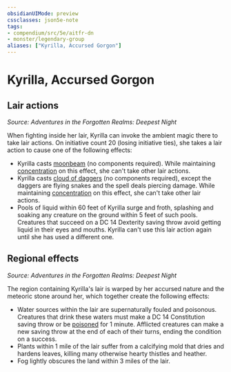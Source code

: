 ```yaml
---
obsidianUIMode: preview
cssclasses: json5e-note
tags:
- compendium/src/5e/aitfr-dn
- monster/legendary-group
aliases: ["Kyrilla, Accursed Gorgon"]
---
```

# Kyrilla, Accursed Gorgon

## Lair actions
_Source: Adventures in the Forgotten Realms: Deepest Night_

When fighting inside her lair, Kyrilla can invoke the ambient magic there to take lair actions. On initiative count 20 (losing initiative ties), she takes a lair action to cause one of the following effects:

- Kyrilla casts [moonbeam](Mechanics/spells/moonbeam.md) (no components required). While maintaining [concentration](Mechanics/Rules/conditions.md#Concentration) on this effect, she can't take other lair actions.  
- Kyrilla casts [cloud of daggers](Mechanics/spells/cloud-of-daggers.md) (no components required), except the daggers are flying snakes and the spell deals piercing damage. While maintaining [concentration](Mechanics/Rules/conditions.md#Concentration) on this effect, she can't take other lair actions.  
- Pools of liquid within 60 feet of Kyrilla surge and froth, splashing and soaking any creature on the ground within 5 feet of such pools. Creatures that succeed on a DC 14 Dexterity saving throw avoid getting liquid in their eyes and mouths. Kyrilla can't use this lair action again until she has used a different one.  

## Regional effects
_Source: Adventures in the Forgotten Realms: Deepest Night_

The region containing Kyrilla's lair is warped by her accursed nature and the meteoric stone around her, which together create the following effects:

- Water sources within the lair are supernaturally fouled and poisonous. Creatures that drink these waters must make a DC 14 Constitution saving throw or be [poisoned](Mechanics/Rules/conditions.md#Poisoned) for 1 minute. Afflicted creatures can make a new saving throw at the end of each of their turns, ending the condition on a success.  
- Plants within 1 mile of the lair suffer from a calcifying mold that dries and hardens leaves, killing many otherwise hearty thistles and heather.  
- Fog lightly obscures the land within 3 miles of the lair.